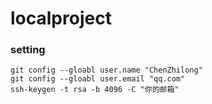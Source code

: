 # localproject
### setting
```shell
git config --gloabl user.name "ChenZhilong"
git config --gloabl user.email "qq.com"
ssh-keygen -t rsa -b 4096 -C "你的邮箱"
```
